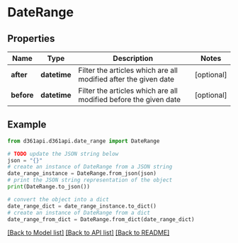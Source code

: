 # DateRange


## Properties

Name | Type | Description | Notes
------------ | ------------- | ------------- | -------------
**after** | **datetime** | Filter the articles which are all modified after the given date | [optional] 
**before** | **datetime** | Filter the articles which are all modified before the given date | [optional] 

## Example

```python
from d361api.d361api.date_range import DateRange

# TODO update the JSON string below
json = "{}"
# create an instance of DateRange from a JSON string
date_range_instance = DateRange.from_json(json)
# print the JSON string representation of the object
print(DateRange.to_json())

# convert the object into a dict
date_range_dict = date_range_instance.to_dict()
# create an instance of DateRange from a dict
date_range_from_dict = DateRange.from_dict(date_range_dict)
```
[[Back to Model list]](../README.md#documentation-for-models) [[Back to API list]](../README.md#documentation-for-api-endpoints) [[Back to README]](../README.md)


